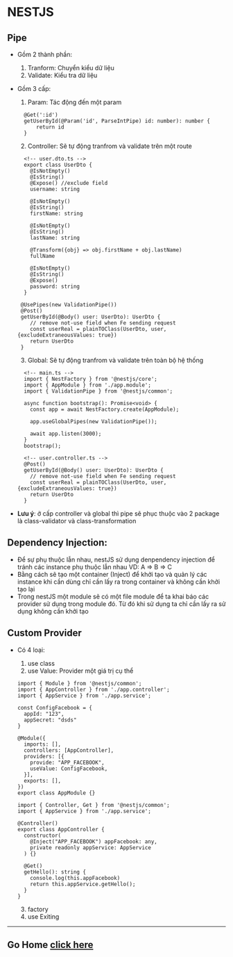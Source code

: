 # NESTJS

## Pipe

- Gồm 2 thành phần:

  1. Tranform: Chuyển kiểu dữ liệu
  2. Validate: Kiểu tra dữ liệu

- Gồm 3 cấp:

  1. Param: Tác động đến một param

  ```TS
    @Get(':id')
    getUserById(@Param('id', ParseIntPipe) id: number): number {
        return id
    }
  ```

  2. Controller: Sẽ tự động tranfrom và validate trên một route

  ```TS
    <!-- user.dto.ts -->
    export class UserDto {
      @IsNotEmpty()
      @IsString()
      @Expose() //exclude field
      username: string

      @IsNotEmpty()
      @IsString()
      firstName: string

      @IsNotEmpty()
      @IsString()
      lastName: string

      @Transform({obj} => obj.firstName + obj.lastName)
      fullName

      @IsNotEmpty()
      @IsString()
      @Expose()
      password: string
    }
  ```

  ```TS
   @UsePipes(new ValidationPipe())
   @Post()
   getUserById(@Body() user: UserDto): UserDto {
      // remove not-use field when Fe sending request
      const userReal = plainTOClass(UserDto, user, {excludeExtraneousValues: true})
      return UserDto
   }
  ```

  3. Global: Sẽ tự động tranfrom và validate trên toàn bộ hệ thống

  ```TS
    <!-- main.ts -->
    import { NestFactory } from '@nestjs/core';
    import { AppModule } from './app.module';
    import { ValidationPipe } from '@nestjs/common';

    async function bootstrap(): Promise<void> {
      const app = await NestFactory.create(AppModule);

      app.useGlobalPipes(new ValidationPipe());

      await app.listen(3000);
    }
    bootstrap();

  ```

  ```TS
    <!-- user.controller.ts -->
    @Post()
    getUserById(@Body() user: UserDto): UserDto {
      // remove not-use field when Fe sending request
      const userReal = plainTOClass(UserDto, user, {excludeExtraneousValues: true})
      return UserDto
    }
  ```

- **Lưu ý**: ở cấp controller và global thì pipe sẽ phục thuộc vào 2 package là class-validator và class-transformation

## Dependency Injection:

- Để sự phụ thuộc lẫn nhau, nestJS sử dụng denpendency injection để tránh các instance phụ thuộc lẫn nhau VD: A => B => C
- Bằng cách sẽ tạo một container (Inject) để khởi tạo và quản lý các instance khi cần dùng chỉ cần lấy ra trong container và không cần khởi tạo lại
- Trong nestJS một module sẽ có một file module để ta khai báo các provider sử dụng trong module đó. Từ đó khi sử dụng ta chỉ cần lấy ra sử dụng không cần khởi tạo

## Custom Provider

- Có 4 loại:

  1. use class
  2. use Value: Provider một giá trị cụ thể

  ```TS
  import { Module } from '@nestjs/common';
  import { AppController } from './app.controller';
  import { AppService } from './app.service';

  const ConfigFacebook = {
    appId: "123",
    appSecret: "dsds"
  }

  @Module({
    imports: [],
    controllers: [AppController],
    providers: [{
      provide: "APP_FACEBOOK",
      useValue: ConfigFacebook,
    }],
    exports: [],
  })
  export class AppModule {}

  ```

  ```TS
  import { Controller, Get } from '@nestjs/common';
  import { AppService } from './app.service';

  @Controller()
  export class AppController {
    constructor(
      @Inject("APP_FACEBOOK") appFacebook: any,
      private readonly appService: AppService
    ) {}

    @Get()
    getHello(): string {
      console.log(this.appFacebook)
      return this.appService.getHello();
    }
  }

  ```

  3. factory
  4. use Exiting

---

## Go Home [click here](../README.md)
